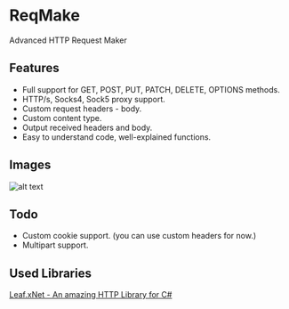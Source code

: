 # ReqMake
Advanced HTTP Request Maker

## Features
+ Full support for GET, POST, PUT, PATCH, DELETE, OPTIONS methods.
+ HTTP/s, Socks4, Sock5 proxy support.
+ Custom request headers - body.
+ Custom content type.
+ Output received headers and body.
+ Easy to understand code, well-explained functions.

## Images
![alt text](https://i.gyazo.com/834f24e25288b6dc1233bab8a93720f5.png "ReqMake Menu")

## Todo
+ Custom cookie support. (you can use custom headers for now.)
+ Multipart support.

## Used Libraries
[Leaf.xNet - An amazing HTTP Library for C# ](https://github.com/csharp-leaf/Leaf.xNet)

